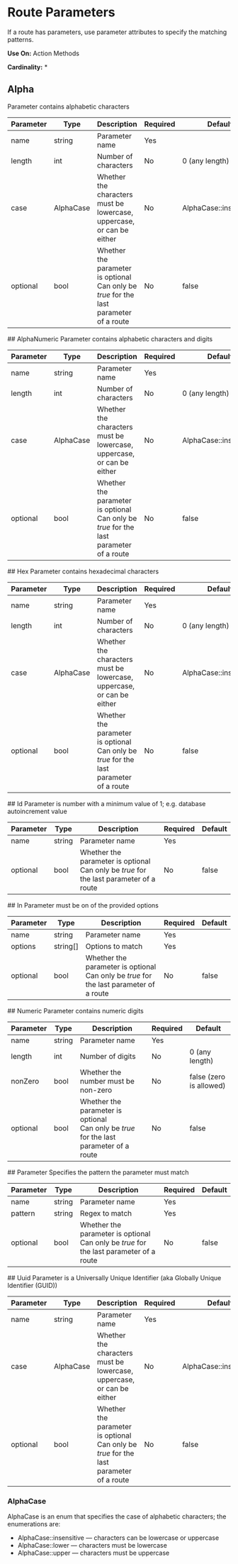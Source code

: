 # Route Parameters

If a route has parameters, use parameter attributes to specify the matching patterns.

**Use On:** Action Methods

**Cardinality:** *

## Alpha
Parameter contains alphabetic characters
<table>
    <thead>
        <tr>
            <th>Parameter</th>
            <th>Type</th>
            <th>Description</th>
            <th>Required</th>
            <th>Default</th>
        </tr>
    </thead>
    <tbody>
        <tr>
            <td>name</td>
            <td>string</td>
            <td>Parameter name</td>
            <td>Yes</td>
            <td></td>
        </tr>
        <tr>
            <td>length</td>
            <td>int</td>
            <td>Number of characters</td>
            <td>No</td>
            <td>0 (any length)</td>
        </tr>
        <tr>
            <td>case</td>
            <td>AlphaCase</td>
            <td>Whether the characters must be lowercase, uppercase, or can be either</td>
            <td>No</td>
            <td>AlphaCase::insensitive</td>
        </tr>
        <tr>
            <td>optional</td>
            <td>bool</td>
            <td>Whether the parameter is optional<br>Can only be <em>true</em> for the last parameter of a route</td>
            <td>No</td>
            <td>false</td>
        </tr>
    </tbody>
</table>
## AlphaNumeric
Parameter contains alphabetic characters and digits
<table>
    <thead>
        <tr>
            <th>Parameter</th>
            <th>Type</th>
            <th>Description</th>
            <th>Required</th>
            <th>Default</th>
        </tr>
    </thead>
    <tbody>
        <tr>
            <td>name</td>
            <td>string</td>
            <td>Parameter name</td>
            <td>Yes</td>
            <td></td>
        </tr>
        <tr>
            <td>length</td>
            <td>int</td>
            <td>Number of characters</td>
            <td>No</td>
            <td>0 (any length)</td>
        </tr>
        <tr>
            <td>case</td>
            <td>AlphaCase</td>
            <td>Whether the characters must be lowercase, uppercase, or can be either</td>
            <td>No</td>
            <td>AlphaCase::insensitive</td>
        </tr>
        <tr>
            <td>optional</td>
            <td>bool</td>
            <td>Whether the parameter is optional<br>Can only be <em>true</em> for the last parameter of a route</td>
            <td>No</td>
            <td>false</td>
        </tr>
    </tbody>
</table>
## Hex
Parameter contains hexadecimal characters
<table>
    <thead>
        <tr>
            <th>Parameter</th>
            <th>Type</th>
            <th>Description</th>
            <th>Required</th>
            <th>Default</th>
        </tr>
    </thead>
    <tbody>
        <tr>
            <td>name</td>
            <td>string</td>
            <td>Parameter name</td>
            <td>Yes</td>
            <td></td>
        </tr>
        <tr>
            <td>length</td>
            <td>int</td>
            <td>Number of characters</td>
            <td>No</td>
            <td>0 (any length)</td>
        </tr>
        <tr>
            <td>case</td>
            <td>AlphaCase</td>
            <td>Whether the characters must be lowercase, uppercase, or can be either</td>
            <td>No</td>
            <td>AlphaCase::insensitive</td>
        </tr>
        <tr>
            <td>optional</td>
            <td>bool</td>
            <td>Whether the parameter is optional<br>Can only be <em>true</em> for the last parameter of a route</td>
            <td>No</td>
            <td>false</td>
        </tr>
    </tbody>
</table>
## Id
Parameter is number with a minimum value of 1; e.g. database autoincrement value
<table>
    <thead>
        <tr>
            <th>Parameter</th>
            <th>Type</th>
            <th>Description</th>
            <th>Required</th>
            <th>Default</th>
        </tr>
    </thead>
    <tbody>
        <tr>
            <td>name</td>
            <td>string</td>
            <td>Parameter name</td>
            <td>Yes</td>
            <td></td>
        </tr>
        <tr>
            <td>optional</td>
            <td>bool</td>
            <td>Whether the parameter is optional<br>Can only be <em>true</em> for the last parameter of a route</td>
            <td>No</td>
            <td>false</td>
        </tr>
    </tbody>
</table>
## In
Parameter must be on of the provided options
<table>
    <thead>
        <tr>
            <th>Parameter</th>
            <th>Type</th>
            <th>Description</th>
            <th>Required</th>
            <th>Default</th>
        </tr>
    </thead>
    <tbody>
        <tr>
            <td>name</td>
            <td>string</td>
            <td>Parameter name</td>
            <td>Yes</td>
            <td></td>
        </tr>
        <tr>
            <td>options</td>
            <td>string[]</td>
            <td>Options to match</td>
            <td>Yes</td>
            <td></td>
        </tr>
        <tr>
            <td>optional</td>
            <td>bool</td>
            <td>Whether the parameter is optional<br>Can only be <em>true</em> for the last parameter of a route</td>
            <td>No</td>
            <td>false</td>
        </tr>
    </tbody>
</table>
## Numeric
Parameter contains numeric digits
<table>
    <thead>
        <tr>
            <th>Parameter</th>
            <th>Type</th>
            <th>Description</th>
            <th>Required</th>
            <th>Default</th>
        </tr>
    </thead>
    <tbody>
        <tr>
            <td>name</td>
            <td>string</td>
            <td>Parameter name</td>
            <td>Yes</td>
            <td></td>
        </tr>
        <tr>
            <td>length</td>
            <td>int</td>
            <td>Number of digits</td>
            <td>No</td>
            <td>0 (any length)</td>
        </tr>
        <tr>
            <td>nonZero</td>
            <td>bool</td>
            <td>Whether the number must be non-zero</td>
            <td>No</td>
            <td>false (zero is allowed)</td>
        </tr>
        <tr>
            <td>optional</td>
            <td>bool</td>
            <td>Whether the parameter is optional<br>Can only be <em>true</em> for the last parameter of a route</td>
            <td>No</td>
            <td>false</td>
        </tr>
    </tbody>
</table>
## Parameter
Specifies the pattern the parameter must match
<table>
    <thead>
        <tr>
            <th>Parameter</th>
            <th>Type</th>
            <th>Description</th>
            <th>Required</th>
            <th>Default</th>
        </tr>
    </thead>
    <tbody>
        <tr>
            <td>name</td>
            <td>string</td>
            <td>Parameter name</td>
            <td>Yes</td>
            <td></td>
        </tr>
        <tr>
            <td>pattern</td>
            <td>string</td>
            <td>Regex to match</td>
            <td>Yes</td>
            <td></td>
        </tr>
        <tr>
            <td>optional</td>
            <td>bool</td>
            <td>Whether the parameter is optional<br>Can only be <em>true</em> for the last parameter of a route</td>
            <td>No</td>
            <td>false</td>
        </tr>
    </tbody>
</table>
## Uuid
Parameter is a Universally Unique Identifier (aka Globally Unique Identifier (GUID))
<table>
    <thead>
        <tr>
            <th>Parameter</th>
            <th>Type</th>
            <th>Description</th>
            <th>Required</th>
            <th>Default</th>
        </tr>
    </thead>
    <tbody>
        <tr>
            <td>name</td>
            <td>string</td>
            <td>Parameter name</td>
            <td>Yes</td>
            <td></td>
        </tr>
        <tr>
            <td>case</td>
            <td>AlphaCase</td>
            <td>Whether the characters must be lowercase, uppercase, or can be either</td>
            <td>No</td>
            <td>AlphaCase::insensitive</td>
        </tr>
        <tr>
            <td>optional</td>
            <td>bool</td>
            <td>Whether the parameter is optional<br>Can only be <em>true</em> for the last parameter of a route</td>
            <td>No</td>
            <td>false</td>
        </tr>
    </tbody>
</table>

### AlphaCase
AlphaCase is an enum that specifies the case of alphabetic characters; the enumerations are:

* AlphaCase::insensitive — characters can be lowercase or uppercase
* AlphaCase::lower — characters must be lowercase
* AlphaCase::upper — characters must be uppercase